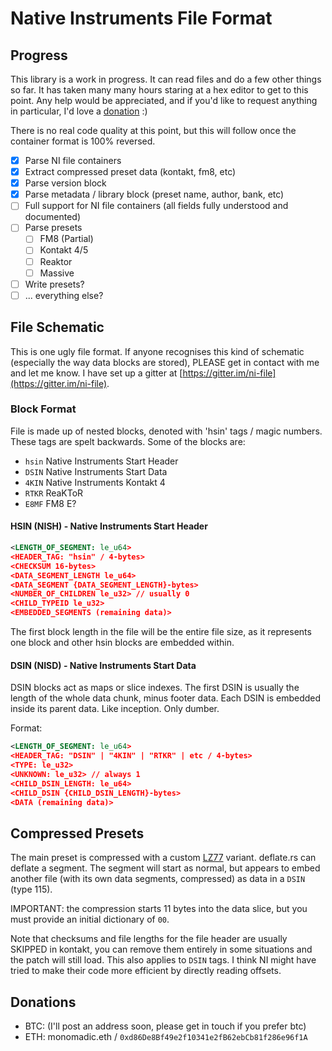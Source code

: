 # Native Instruments File Format

## Progress

This library is a work in progress. It can read files and do a few other things so far. It has taken many many hours staring at a hex editor to get to this point. Any help would be appreciated, and if you'd like to request anything in particular, I'd love a [donation](#donations) :)

There is no real code quality at this point, but this will follow once the container format is 100% reversed.

- [x] Parse NI file containers
- [x] Extract compressed preset data (kontakt, fm8, etc)
- [x] Parse version block
- [x] Parse metadata / library block (preset name, author, bank, etc)
- [ ] Full support for NI file containers (all fields fully understood and documented)
- [ ] Parse presets
    - [ ] FM8 (Partial)
    - [ ] Kontakt 4/5
    - [ ] Reaktor
    - [ ] Massive
- [ ] Write presets?
- [ ] ... everything else?

## File Schematic

This is one ugly file format. If anyone recognises this kind of schematic (especially the way data blocks are stored), PLEASE get in contact with me and let me know. I have set up a gitter at [https://gitter.im/ni-file](https://gitter.im/ni-file).

### Block Format

File is made up of nested blocks, denoted with 'hsin' tags / magic numbers. These tags are spelt backwards. Some of the blocks are:

- `hsin` Native Instruments Start Header
- `DSIN` Native Instruments Start Data
- `4KIN` Native Instruments Kontakt 4
- `RTKR` ReaKToR
- `E8MF` FM8 E?

#### HSIN (NISH) - Native Instruments Start Header

``` xml
<LENGTH_OF_SEGMENT: le_u64>
<HEADER_TAG: "hsin" / 4-bytes>
<CHECKSUM 16-bytes>
<DATA_SEGMENT_LENGTH le_u64>
<DATA_SEGMENT {DATA_SEGMENT_LENGTH}-bytes>
<NUMBER_OF_CHILDREN le_u32> // usually 0
<CHILD_TYPEID le_u32>
<EMBEDDED_SEGMENTS (remaining data)>
```

The first block length in the file will be the entire file size, as it represents one block and other hsin blocks are embedded within.

#### DSIN (NISD) - Native Instruments Start Data

DSIN blocks act as maps or slice indexes. The first DSIN is usually the length of the whole data chunk, minus footer data. Each DSIN is embedded inside its parent data. Like inception. Only dumber.

Format:
``` xml
<LENGTH_OF_SEGMENT: le_u64>
<HEADER_TAG: "DSIN" | "4KIN" | "RTKR" | etc / 4-bytes>
<TYPE: le_u32>
<UNKNOWN: le_u32> // always 1
<CHILD_DSIN_LENGTH: le_u64>
<CHILD_DSIN {CHILD_DSIN_LENGTH}-bytes>
<DATA (remaining data)>
```

## Compressed Presets

The main preset is compressed with a custom [LZ77](https://en.wikipedia.org/wiki/LZ77_and_LZ78) variant. deflate.rs can deflate a segment. The segment will start as normal, but appears to embed another file (with its own data segments, compressed) as data in a `DSIN` (type 115).

IMPORTANT: the compression starts 11 bytes into the data slice, but you must provide an initial dictionary of `00`.

Note that checksums and file lengths for the file header are usually SKIPPED in kontakt, you can remove them entirely in some situations and the patch will still load. This also applies to `DSIN` tags. I think NI might have tried to make their code more efficient by directly reading offsets.

## Donations

- BTC: (I'll post an address soon, please get in touch if you prefer btc)
- ETH: monomadic.eth / `0xd86De8Bf49e2f10341e2fB62ebCb81f286e96f1A`
